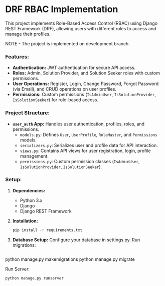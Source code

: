 # DRF RBAC Implementation

This project implements Role-Based Access Control (RBAC) using Django REST Framework (DRF), allowing users with different roles to access and manage their profiles.

NOTE - The project is implemented on development branch.

### Features:

- **Authentication:** JWT authentication for secure API access.
- **Roles:** Admin, Solution Provider, and Solution Seeker roles with custom permissions.
- **User Operations:** Register, Login, Change Password, Forgot Password (via Email), and CRUD operations on user profiles.
- **Permissions:** Custom permissions (`IsAdminUser`, `IsSolutionProvider`, `IsSolutionSeeker`) for role-based access.

### Project Structure:

- **`user_auth` App:** Handles user authentication, profiles, roles, and permissions.
  - `models.py`: Defines `User`, `UserProfile`, `RoleMaster`, and `Permissions` models.
  - `serializers.py`: Serializes user and profile data for API interaction.
  - `views.py`: Contains API views for user registration, login, profile management.
  - `permissions.py`: Custom permission classes (`IsAdminUser`, `IsSolutionProvider`, `IsSolutionSeeker`).

### Setup:

1. **Dependencies:**
   - Python 3.x
   - Django
   - Django REST Framework

2. **Installation:**
   ```bash
   pip install -r requirements.txt

3. **Database Setup:** 
   Configure your database in settings.py.
   Run migrations:
   ```bash
  python manage.py makemigrations
  python manage.py migrate

  Run Server:
  ```bash
  python manage.py runserver

